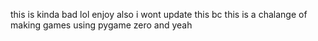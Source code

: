 this is kinda bad lol enjoy also i wont update this bc this is a chalange of making games using pygame zero and yeah

